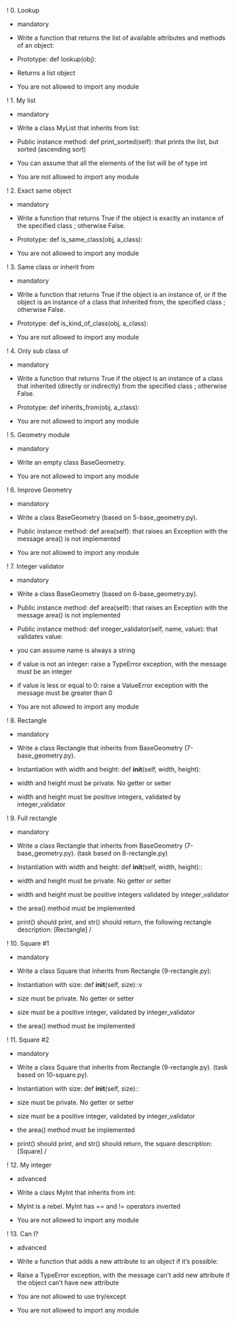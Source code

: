 
! 0. Lookup 
- mandatory 
- Write a function that returns the list of available attributes and methods of an object: 

- Prototype: def lookup(obj): 
- Returns a list object 
- You are not allowed to import any module 

! 1. My list 
- mandatory 
- Write a class MyList that inherits from list: 

- Public instance method: def print_sorted(self): that prints the list, but sorted (ascending sort) 
- You can assume that all the elements of the list will be of type int 
- You are not allowed to import any module 

! 2. Exact same object 
- mandatory 
- Write a function that returns True if the object is exactly an instance of the specified class ; otherwise False. 

- Prototype: def is_same_class(obj, a_class): 
- You are not allowed to import any module 

! 3. Same class or inherit from 
- mandatory 
- Write a function that returns True if the object is an instance of, or if the object is an instance of a class that inherited from, the specified class ; otherwise False. 

- Prototype: def is_kind_of_class(obj, a_class): 
- You are not allowed to import any module 

! 4. Only sub class of 
- mandatory 
- Write a function that returns True if the object is an instance of a class that inherited (directly or indirectly) from the specified class ; otherwise False. 

- Prototype: def inherits_from(obj, a_class): 
- You are not allowed to import any module 

! 5. Geometry module 
- mandatory 
- Write an empty class BaseGeometry. 

- You are not allowed to import any module 

! 6. Improve Geometry 
- mandatory 
- Write a class BaseGeometry (based on 5-base_geometry.py). 

- Public instance method: def area(self): that raises an Exception with the message area() is not implemented 
- You are not allowed to import any module 

! 7. Integer validator 
- mandatory 
- Write a class BaseGeometry (based on 6-base_geometry.py). 

- Public instance method: def area(self): that raises an Exception with the message area() is not implemented 
- Public instance method: def integer_validator(self, name, value): that validates value: 
- you can assume name is always a string 
- if value is not an integer: raise a TypeError exception, with the message <name> must be an integer 
- if value is less or equal to 0: raise a ValueError exception with the message <name> must be greater than 0 
- You are not allowed to import any module 

! 8. Rectangle 
- mandatory 
- Write a class Rectangle that inherits from BaseGeometry (7-base_geometry.py).

- Instantiation with width and height: def __init__(self, width, height): 
- width and height must be private. No getter or setter 
- width and height must be positive integers, validated by integer_validator 

! 9. Full rectangle 
- mandatory 
- Write a class Rectangle that inherits from BaseGeometry (7-base_geometry.py). (task based on 8-rectangle.py) 

- Instantiation with width and height: def __init__(self, width, height):: 
- width and height must be private. No getter or setter 
- width and height must be positive integers validated by integer_validator 
- the area() method must be implemented 
- print() should print, and str() should return, the following rectangle description: [Rectangle] <width>/<height> 

! 10. Square #1 
- mandatory 
- Write a class Square that inherits from Rectangle (9-rectangle.py): 

- Instantiation with size: def __init__(self, size)::v
- size must be private. No getter or setter 
- size must be a positive integer, validated by integer_validator 
- the area() method must be implemented 

! 11. Square #2 
- mandatory 
- Write a class Square that inherits from Rectangle (9-rectangle.py). (task based on 10-square.py). 

- Instantiation with size: def __init__(self, size):: 
- size must be private. No getter or setter 
- size must be a positive integer, validated by integer_validator 
- the area() method must be implemented 
- print() should print, and str() should return, the square description: [Square] <width>/<height> 

! 12. My integer 
- advanced 
- Write a class MyInt that inherits from int: 

- MyInt is a rebel. MyInt has == and != operators inverted 
- You are not allowed to import any module 

! 13. Can I? 
- advanced 
- Write a function that adds a new attribute to an object if it’s possible: 

- Raise a TypeError exception, with the message can't add new attribute if the object can’t have new attribute 
- You are not allowed to use try/except 
- You are not allowed to import any module 

